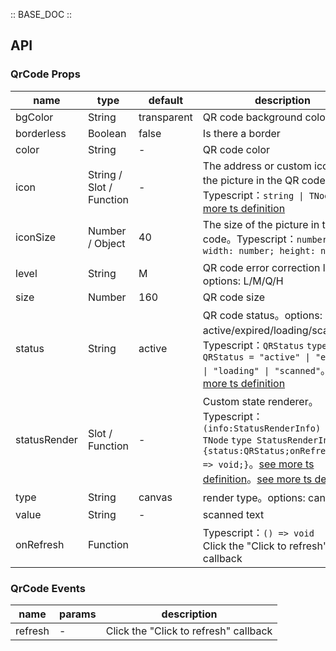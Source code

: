 :: BASE_DOC ::

## API

### QrCode Props

name | type | default | description | required
-- | -- | -- | -- | --
bgColor | String | transparent | QR code background color | N
borderless | Boolean | false | Is there a border | N
color | String | - | QR code color | N
icon | String / Slot / Function | - | The address or custom icon of the picture in the QR code。Typescript：`string \| TNode`。[see more ts definition](https://github.com/Tencent/tdesign-mobile-vue/blob/develop/src/common.ts) | N
iconSize | Number / Object | 40 | The size of the picture in the QR code。Typescript：`number \| { width: number; height: number }` | N
level | String | M | QR code error correction level。options: L/M/Q/H | N
size | Number | 160 | QR code size | N
status | String | active | QR code status。options: active/expired/loading/scanned。Typescript：`QRStatus` `type QRStatus = "active" \| "expired" \| "loading" \| "scanned"`。[see more ts definition](https://github.com/Tencent/tdesign-mobile-vue/tree/develop/src/qr-code/type.ts) | N
statusRender | Slot / Function | - | Custom state renderer。Typescript：`(info:StatusRenderInfo) => TNode` `type StatusRenderInfo = {status:QRStatus;onRefresh?: () => void;}`。[see more ts definition](https://github.com/Tencent/tdesign-mobile-vue/blob/develop/src/common.ts)。[see more ts definition](https://github.com/Tencent/tdesign-mobile-vue/tree/develop/src/qr-code/type.ts) | N
type | String | canvas | render type。options: canvas/svg | N
value | String | - | scanned text | N
onRefresh | Function |  | Typescript：`() => void`<br/>Click the "Click to refresh" callback | N

### QrCode Events

name | params | description
-- | -- | --
refresh | \- | Click the "Click to refresh" callback
